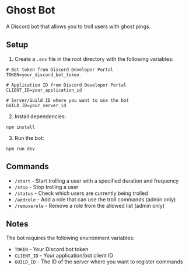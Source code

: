 # Ghost Bot

A Discord bot that allows you to troll users with ghost pings.

## Setup

1. Create a `.env` file in the root directory with the following variables:

```
# Bot token from Discord Developer Portal
TOKEN=your_discord_bot_token

# Application ID from Discord Developer Portal
CLIENT_ID=your_application_id

# Server/Guild ID where you want to use the bot
GUILD_ID=your_server_id
```

2. Install dependencies:
```
npm install
```

3. Run the bot:
```
npm run dev
```

## Commands

- `/start` - Start trolling a user with a specified duration and frequency
- `/stop` - Stop trolling a user
- `/status` - Check which users are currently being trolled
- `/addrole` - Add a role that can use the troll commands (admin only)
- `/removerole` - Remove a role from the allowed list (admin only)

## Notes

The bot requires the following environment variables:
- `TOKEN` - Your Discord bot token
- `CLIENT_ID` - Your application/bot client ID
- `GUILD_ID` - The ID of the server where you want to register commands 